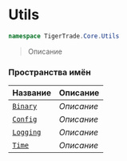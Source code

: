 
# Utils
```csharp    
namespace TigerTrade.Core.Utils
```
> Описание


### Пространства имён
| Название | Описание |
| --- | --- |
| [`Binary`](./Utils/Binary.md) | *Описание* |
| [`Config`](./Utils/Config.md) | *Описание* |
| [`Logging`](./Utils/Logging.md) | *Описание* |
| [`Time`](./Utils/Time.md) | *Описание* |
